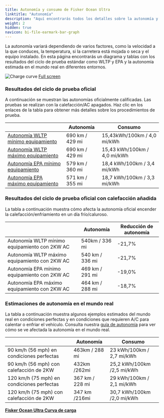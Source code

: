 ```yaml
---
title: Autonomía y consumo de Fisker Ocean Ultra
linktitle: "Autonomía"
description: "Aquí encontrarás todos los detalles sobre la autonomía y el consumo del Fisker Ocean Ultra."
weight: 2
hidden: true
navicon: bi-file-earmark-bar-graph
---
```

<!-- markdownlint-disable MD033 -->
<!-- markdownlint-disable MD010 -->

La autonomía variará dependiendo de varios factores, como la velocidad a la que conduces, la temperatura, si la carretera está mojada o seca y el equipo instalado. En esta página encontrarás un diagrama y tablas con los resultados del ciclo de prueba estándar como WLTP y EPA y la autonomía estimada en el mundo real en diferentes entornos.

<img class="img-fluid" alt="Charge curve" src="/images//models/fisker/ocean/ocean_ultra/range.svg"/>
<a href="/images/models/fisker/ocean/ocean_ultra/range.svg">Full screen</a>

### Resultados del ciclo de prueba oficial

A continuación se muestran las autonomías oficialmente calificadas. Las pruebas se realizan con la calefacción/AC apagados. Haz clic en los enlaces de la tabla para obtener más detalles sobre los procedimientos de prueba.

<div class="table-responsive">
<table class="table table-striped border">
	<thead>
		<tr>
			<th>
			</th>
			<th>
				Autonomía
			</th>
			<th>
				Consumo
			</th>
		</tr>
	</thead>
	<tbody>
		<tr>
			<td>
				<a href="../../../../../guides/understandingrange/wltp/ ">
					Autonomía WLTP mínimo equipamiento
				</a>
			</td>
			<td>
				690 km / 429 mi
			</td>
			<td>
				15,43kWh/100km / 4,0 mi/kWh
			</td>
		</tr>
		<tr>
			<td>
				<a href="../../../../../guides/understandingrange/wltp/ ">
					Autonomía WLTP máximo equipamiento
				</a>
			</td>
			<td>
				690 km / 429 mi
			</td>
			<td>
				15,43 kWh/100km / 4,0 mi/kWh
			</td>
		</tr>
		<tr>
			<td>
				<a href="../../../../../guides/understandingrange/epa/ ">
					Autonomía EPA mínimo equipamiento
				</a>
			</td>
			<td>
				579 km / 360 mi
			</td>
			<td>
				18,4 kWh/100km / 3,4 mi/kWh
			</td>
		</tr>
		<tr>
			<td>
				<a href="../../../../../guides/understandingrange/epa/ ">
					Autonomía EPA máximo equipamiento
				</a>
			</td>
			<td>
				571 km / 355 mi
			</td>
			<td>
				18,7 kWh/100km / 3,3 mi/kWh
			</td>
		</tr>
	</tbody>
</table>
</div>

### Resultados del ciclo de prueba oficial con calefacción añadida

La tabla a continuación muestra cómo afecta la autonomía oficial encender la calefacción/enfriamiento en un día frío/caluroso.

<div class="table-responsive">
<table class="table table-striped border">
	<thead>
		<tr>
			<th>
			</th>
			<th>
				Autonomía
			</th>
			<th>
				Reducción de autonomía
			</th>
		</tr>
	</thead>
	<tbody>
		<tr>
			<td>
				Autonomía WLTP mínimo equipamiento con 2KW AC
			</td>
			<td>
				 540km / 336 mi 
			</td>
			<td>
				-21,7%
			</td>
		</tr>
		<tr>
			<td>
				Autonomía WLTP máximo equipamiento con 2KW AC
			</td>
			<td>
				540 km / 336 mi
			</td>
			<td>
				-21,7%
			</td>
		</tr>
		<tr>
			<td>
				Autonomía EPA mínimo equipamiento con 2KW AC
			</td>
			<td>
				469 km / 291 mi
			</td>
			<td>
				-19,0%
			</td>
		</tr>
		<tr>
			<td>
				Autonomía EPA máximo equipamiento con 2KW AC
			</td>
			<td>
				464 km / 288 mi
			</td>
			<td>
				-18,7%
			</td>
		</tr>
	</tbody>
</table>
</div>

### Estimaciones de autonomía en el mundo real

La tabla a continuación muestra algunos ejemplos estimados del mundo real en condiciones perfectas y en condiciones que requieren A/C para calentar o enfriar el vehículo. Consulta nuestra [guía de autonomía](../../../../../guides/understandingrange/) para ver cómo se ve afectada la autonomía en el mundo real.

<div class="table-responsive">
<table class="table table-striped border">
	<thead>
		<tr>
			<th>
			</th>
			<th>
				Autonomía
			</th>
			<th>
				Consumo
			</th>
		</tr>
	</thead>
	<tbody>
		<tr>
			<td>
				90 km/h (56 mph) en condiciones perfectas
			</td>
			<td>
				463km / 288 mi
			</td>
			<td>
				23 kWh/100km / 2,7 mi/kWh
			</td>
		</tr>
		<tr>
			<td>
				90 km/h (56 mph) con calefacción de 2KW
			</td>
			<td>
				432km /262mi
			</td>
			<td>
				25,2 kWh/100km /2,5 mi/kWh 
			</td>
		</tr>
		<tr>
			<td>
				120 km/h (75 mph) en condiciones perfectas
			</td>
			<td>
				367 km / 228 mi
			</td>
			<td>
				29 kWh/100km / 2,1 mi/kWh
			</td>
		</tr>
		<tr>
			<td>
				120 km/h (75 mph) con calefacción de 2KW
			</td>
			<td>
				347 km /216mi
			</td>
			<td>
				30,7 kWh/100km /2,0 mi/kWh
			</td>
		</tr>
	</tbody>
</table>
</div>
<div class="mt-3 mb-3">
<a href="../" class="text-decoration-none text-black">
<strong><i class="bi-arrow-left"></i> Fisker Ocean Ultra </strong>
</a>
<a href="../chargingcurve/" class="text-decoration-none text-black float-end">
<strong>Curva de carga <i class="bi-arrow-right"></i></strong>
</a>
</div>
